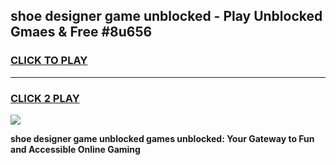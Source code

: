 
## shoe designer game unblocked - Play Unblocked Gmaes & Free #8u656
<h3>
<a href="https://news.freeplayer.one?title=shoe_designer_game_unblocked&ref=03M">CLICK TO PLAY</a></h3>
<hr>

<h3>
<a href="https://news.freeplayer.one?title=shoe_designer_game_unblocked&ref=03M">CLICK 2 PLAY</a>
  
</h3>

<a href="https://news.freeplayer.one?title=shoe_designer_game_unblocked&ref=03M"><img src="https://clearcache.store/games.png"></a>


**shoe designer game unblocked games unblocked: Your Gateway to Fun and Accessible Online Gaming**
